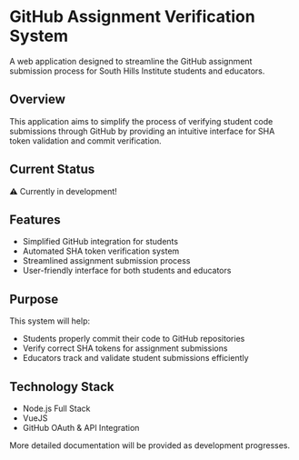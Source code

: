 # GitHub Assignment Verification System

A web application designed to streamline the GitHub assignment submission process for South Hills Institute students and educators.

## Overview

This application aims to simplify the process of verifying student code submissions through GitHub by providing an intuitive interface for SHA token validation and commit verification.

## Current Status

⚠️ Currently in development!

## Features

- Simplified GitHub integration for students
- Automated SHA token verification system
- Streamlined assignment submission process
- User-friendly interface for both students and educators

## Purpose

This system will help:

- Students properly commit their code to GitHub repositories
- Verify correct SHA tokens for assignment submissions
- Educators track and validate student submissions efficiently

## Technology Stack

- Node.js Full Stack
- VueJS
- GitHub OAuth & API Integration

More detailed documentation will be provided as development progresses.
